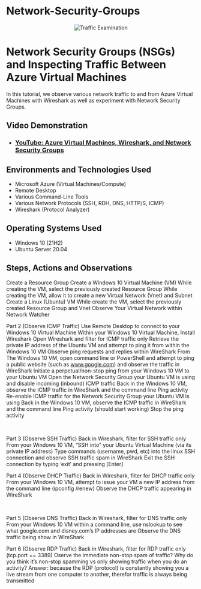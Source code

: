 # Network-Security-Groups
<p align="center">
<img src="https://i.imgur.com/Ua7udoS.png" alt="Traffic Examination"/>
</p>

<h1>Network Security Groups (NSGs) and Inspecting Traffic Between Azure Virtual Machines</h1>
In this tutorial, we observe various network traffic to and from Azure Virtual Machines with Wireshark as well as experiment with Network Security Groups. <br />


<h2>Video Demonstration</h2>

- ### [YouTube: Azure Virtual Machines, Wireshark, and Network Security Groups](https://www.youtube.com)

<h2>Environments and Technologies Used</h2>

- Microsoft Azure (Virtual Machines/Compute)
- Remote Desktop
- Various Command-Line Tools
- Various Network Protocols (SSH, RDH, DNS, HTTP/S, ICMP)
- Wireshark (Protocol Analyzer)

<h2>Operating Systems Used </h2>

- Windows 10 (21H2)
- Ubuntu Server 20.04



<h2>Steps, Actions and Observations</h2>

<p>Create a Resource Group
Create a Windows 10 Virtual Machine (VM)
While creating the VM, select the previously created Resource Group
While creating the VM, allow it to create a new Virtual Network (Vnet) and Subnet
Create a Linux (Ubuntu) VM
While create the VM, select the previously created Resource Group and Vnet
Observe Your Virtual Network within Network Watcher

Part 2 (Observe ICMP Traffic)
Use Remote Desktop to connect to your Windows 10 Virtual Machine
Within your Windows 10 Virtual Machine, Install Wireshark
Open Wireshark and filter for ICMP traffic only
Retrieve the private IP address of the Ubuntu VM and attempt to ping it from within the Windows 10 VM
Observe ping requests and replies within WireShark
From The Windows 10 VM, open command line or PowerShell and attempt to ping a public website (such as www.google.com) and observe the traffic in WireShark
Initiate a perpetual/non-stop ping from your Windows 10 VM to your Ubuntu VM
Open the Network Security Group your Ubuntu VM is using and disable incoming (inbound) ICMP traffic
Back in the Windows 10 VM, observe the ICMP traffic in WireShark and the command line Ping activity
Re-enable ICMP traffic for the Network Security Group your Ubuntu VM is using
Back in the Windows 10 VM, observe the ICMP traffic in WireShark and the command line Ping activity (should start working)
Stop the ping activity


</p>
<p>

</p>
<br />

<p>Part 3 (Observe SSH Traffic)
Back in Wireshark, filter for SSH traffic only
From your Windows 10 VM, “SSH into” your Ubuntu Virtual Machine (via its private IP address)
Type commands (username, pwd, etc) into the linux SSH connection and observe SSH traffic spam in WireShark
Exit the SSH connection by typing ‘exit’ and pressing [Enter]

Part 4 (Observe DHCP Traffic)
Back in Wireshark, filter for DHCP traffic only
From your Windows 10 VM, attempt to issue your VM a new IP address from the command line (ipconfig /renew)
Observe the DHCP traffic appearing in WireShark


</p>
<p>

<br />

<p>Part 5 (Observe DNS Traffic)
Back in Wireshark, filter for DNS traffic only
From your Windows 10 VM within a command line, use nslookup to see what google.com and disney.com’s IP addresses are
Observe the DNS traffic being show in WireShark

Part 6 (Observe RDP Traffic)
Back in Wireshark, filter for RDP traffic only (tcp.port == 3389)
Oserve the immediate non-stop spam of traffic? Why do you think it’s non-stop spamming vs only showing traffic when you do an activity?
Answer: because the RDP (protocol) is constantly showing you a live stream from one computer to another, therefor traffic is always being transmitted


</p>
<p>

</p>
<br />
